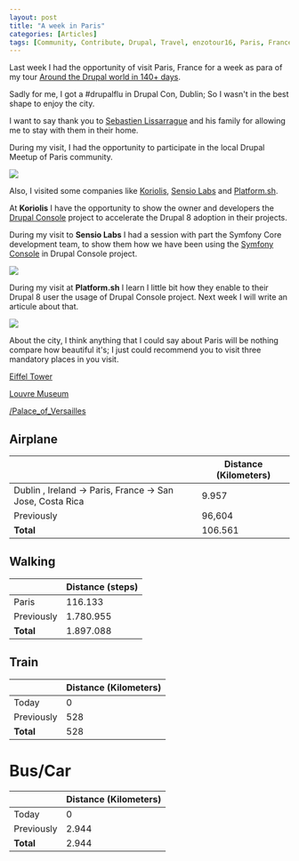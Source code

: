```yaml
---
layout: post
title: "A week in Paris"
categories: [Articles]
tags: [Community, Contribute, Drupal, Travel, enzotour16, Paris, France]
---
```


Last week  I had the opportunity of visit Paris, France for a week as para of my tour [Around the Drupal world in 140+ days](http://enzolutions.com/articles/2016/01/19/around-the-drupal-world-in-120-day).

Sadly for me, I got a #drupalflu in Drupal Con, Dublin; So I wasn't in the best shape to enjoy the city.

I want to say thank you to [Sebastien Lissarrague](https://www.linkedin.com/in/lissarraguesebastien) and his family for allowing me to stay with them in their home.

During my visit, I had the opportunity to participate in the local Drupal Meetup of Paris community.

<img style="margin-right: 20px;" src="{{site.url }}/assets/img/IMG_20161006_195509.jpg"/>

Also, I visited some companies like [Koriolis](http://www.koriolis.fr), [Sensio Labs](https://sensiolabs.com) and [Platform.sh](https://platform.sh/).

At **Koriolis** I have the opportunity to show the owner and developers the [Drupal Console](http://drupalconsole.com) project to accelerate the Drupal 8 adoption in their projects.

During my visit to **Sensio Labs** I had a session with part the Symfony Core development team, to show them how we have been using the [Symfony Console](http://symfony.com/doc/current/components/console.html) in Drupal Console project.

<img style="margin-right: 20px;" src="{{site.url }}/assets/img/photo38073798908553303.jpg"/>

During my visit at **Platform.sh** I learn I little bit how they enable to their Drupal 8 user the usage of Drupal Console project. Next week I will write an articule about that.

<img style="margin-right: 20px;" src="{{site.url }}/assets/img/IMG_20161004_121835.jpg"/>

About the city, I think anything that I could say about Paris will be nothing compare how beautiful it's; I just could recommend you to visit three mandatory places in you visit.

[Eiffel Tower](https://en.wikipedia.org/wiki/Eiffel_Tower)

[Louvre Museum](https://en.wikipedia.org/wiki/Louvre)

[/Palace_of_Versailles](https://en.wikipedia.org/wiki/Palace_of_Versailles)



## Airplane
|  | Distance (Kilometers) |
|---|---|
| Dublin , Ireland  &#8594; Paris, France &#8594; San Jose, Costa Rica| 9.957 | 
| Previously  | 96,604 |
| **Total**  | 106.561 |

## Walking
|  | Distance (steps) |
|---|---|
| Paris | 116.133  |
| Previously  | 1.780.955 |
| **Total**  | 1.897.088 |

## Train
|  | Distance (Kilometers) |
|---|---|
| Today |  0    |
| Previously  | 528 |
| **Total**  | 528 |

# Bus/Car
|  | Distance (Kilometers) |
|---|---|
| Today  |  0    |
| Previously  | 2.944 |
| **Total**  | 2.944 |
